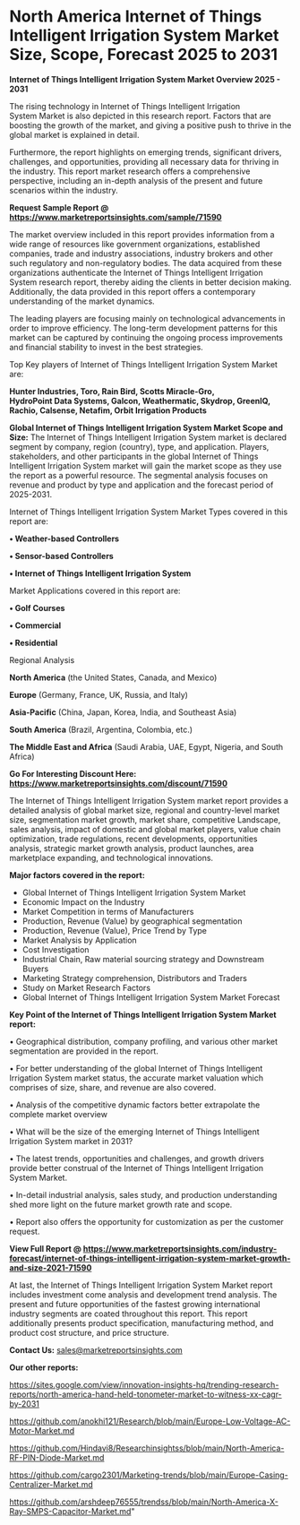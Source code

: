 # North America Internet of Things Intelligent Irrigation System Market Size, Scope, Forecast 2025 to 2031

<Strong> Internet of Things Intelligent Irrigation System Market Overview 2025 - 2031</strong>

The rising technology in Internet of Things Intelligent Irrigation System Market is also depicted in this research report. Factors that are boosting the growth of the market, and giving a positive push to thrive in the global market is explained in detail.

Furthermore, the report highlights on emerging trends, significant drivers, challenges, and opportunities, providing all necessary data for thriving in the industry. This report market research offers a comprehensive perspective, including an in-depth analysis of the present and future scenarios within the industry.

<strong>Request Sample Report @ <a href=https://www.marketreportsinsights.com/sample/71590>https://www.marketreportsinsights.com/sample/71590</a></strong>

The market overview included in this report provides information from a wide range of resources like government organizations, established companies, trade and industry associations, industry brokers and other such regulatory and non-regulatory bodies. The data acquired from these organizations authenticate the Internet of Things Intelligent Irrigation System research report, thereby aiding the clients in better decision making. Additionally, the data provided in this report offers a contemporary understanding of the market dynamics.

The leading players are focusing mainly on technological advancements in order to improve efficiency. The long-term development patterns for this market can be captured by continuing the ongoing process improvements and financial stability to invest in the best strategies.

Top Key players of Internet of Things Intelligent Irrigation System Market are:

<strong>Hunter Industries, Toro, Rain Bird, Scotts Miracle-Gro, HydroPoint Data Systems, Galcon, Weathermatic, Skydrop, GreenIQ, Rachio, Calsense, Netafim, Orbit Irrigation Products</strong>

<strong><b>Global Internet of Things Intelligent Irrigation System Market Scope and Size:</b></strong>
The Internet of Things Intelligent Irrigation System market is declared segment by company, region (country), type, and application. Players, stakeholders, and other participants in the global Internet of Things Intelligent Irrigation System market will gain the market scope as they use the report as a powerful resource. The segmental analysis focuses on revenue and product by type and application and the forecast period of 2025-2031.

Internet of Things Intelligent Irrigation System Market Types covered in this report are:

<strong>• Weather-based Controllers

• Sensor-based Controllers

• Internet of Things Intelligent Irrigation System</strong>

Market Applications covered in this report are:

<strong>• Golf Courses

• Commercial

• Residential</strong> 

Regional Analysis

<strong>North America</strong> (the United States, Canada, and Mexico)

<strong>Europe</strong> (Germany, France, UK, Russia, and Italy)

<strong>Asia-Pacific</strong> (China, Japan, Korea, India, and Southeast Asia)

<strong>South America</strong> (Brazil, Argentina, Colombia, etc.)

<strong>The Middle East and Africa</strong> (Saudi Arabia, UAE, Egypt, Nigeria, and South Africa)

<strong>Go For Interesting Discount Here: <a href=https://www.marketreportsinsights.com/discount/71590>https://www.marketreportsinsights.com/discount/71590</a></strong>

The Internet of Things Intelligent Irrigation System market report provides a detailed analysis of global market size, regional and country-level market size, segmentation market growth, market share, competitive Landscape, sales analysis, impact of domestic and global market players, value chain optimization, trade regulations, recent developments, opportunities analysis, strategic market growth analysis, product launches, area marketplace expanding, and technological innovations.

<strong><b>Major factors covered in the report:</b></strong>
<ul>
  <li>Global Internet of Things Intelligent Irrigation System Market </li>
  <li>Economic Impact on the Industry</li>
  <li>Market Competition in terms of Manufacturers</li>
  <li>Production, Revenue (Value) by geographical segmentation</li>
  <li>Production, Revenue (Value), Price Trend by Type</li>
  <li>Market Analysis by Application</li>
  <li>Cost Investigation</li>
  <li>Industrial Chain, Raw material sourcing strategy and Downstream Buyers</li>
  <li>Marketing Strategy comprehension, Distributors and Traders</li>
  <li>Study on Market Research Factors</li>
  <li>Global Internet of Things Intelligent Irrigation System Market Forecast</li>
</ul>

<strong><b>Key Point of the Internet of Things Intelligent Irrigation System Market report:</b></strong>

• Geographical distribution, company profiling, and various other market segmentation are provided in the report.

• For better understanding of the global Internet of Things Intelligent Irrigation System market status, the accurate market valuation which comprises of size, share, and revenue are also covered.

• Analysis of the competitive dynamic factors better extrapolate the complete market overview

• What will be the size of the emerging Internet of Things Intelligent Irrigation System market in 2031?

• The latest trends, opportunities and challenges, and growth drivers provide better construal of the Internet of Things Intelligent Irrigation System Market.

• In-detail industrial analysis, sales study, and production understanding shed more light on the future market growth rate and scope.

• Report also offers the opportunity for customization as per the customer request.

<strong><b>View Full Report @ <a href=https://www.marketreportsinsights.com/industry-forecast/internet-of-things-intelligent-irrigation-system-market-growth-and-size-2021-71590>https://www.marketreportsinsights.com/industry-forecast/internet-of-things-intelligent-irrigation-system-market-growth-and-size-2021-71590</a></b></strong>


At last, the Internet of Things Intelligent Irrigation System Market report includes investment come analysis and development trend analysis. The present and future opportunities of the fastest growing international industry segments are coated throughout this report. This report additionally presents product specification, manufacturing method, and product cost structure, and price structure.

<strong>Contact Us:</strong>
sales@marketreportsinsights.com

<strong>Our other reports:</strong>

<a href=https://sites.google.com/view/innovation-insights-hq/trending-research-reports/north-america-hand-held-tonometer-market-to-witness-xx-cagr-by-2031>https://sites.google.com/view/innovation-insights-hq/trending-research-reports/north-america-hand-held-tonometer-market-to-witness-xx-cagr-by-2031</a>

<a href=https://github.com/anokhi121/Research/blob/main/Europe-Low-Voltage-AC-Motor-Market.md>https://github.com/anokhi121/Research/blob/main/Europe-Low-Voltage-AC-Motor-Market.md</a>

<a href=https://github.com/Hindavi8/Researchinsightss/blob/main/North-America-RF-PIN-Diode-Market.md>https://github.com/Hindavi8/Researchinsightss/blob/main/North-America-RF-PIN-Diode-Market.md</a>

<a href=https://github.com/cargo2301/Marketing-trends/blob/main/Europe-Casing-Centralizer-Market.md>https://github.com/cargo2301/Marketing-trends/blob/main/Europe-Casing-Centralizer-Market.md</a>

<a href=https://github.com/arshdeep76555/trendss/blob/main/North-America-X-Ray-SMPS-Capacitor-Market.md>https://github.com/arshdeep76555/trendss/blob/main/North-America-X-Ray-SMPS-Capacitor-Market.md</a>"
